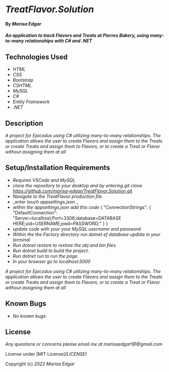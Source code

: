 # _TreatFlavor.Solution_

#### By _**Marisa Edgar**_

#### _An application to track Flavors and Treats at Pierres Bakery, using many-to-many relationships with C# and .NET_

## Technologies Used

* _HTML_
* _CSS_
* _Bootstrap_
* _CSHTML_
* _MySQL_
* _C#_
* _Entity Framework_
* _.NET_

## Description


_A project for Epicodus using C# utilizing many-to-many relationships. The application allows the user to create Flavors and assign them to the Treats or create Treats and assign them to Flavors, or to create a Treat or Flavor without assigning them at all_


## Setup/Installation Requirements

* _Requires VSCode and MySQL_
* _clone the repository to your desktop and by entering *git clone https://github.com/marisa-edgar/TreatFlavor.Solution.git*_
* _Navigate to the TreatFlavor production file_
* _enter *touch appsettings.json* _
* _within the appsettings.json add this code_
{
  "ConnectionStrings": {
      "DefaultConnection": "Server=localhost;Port=3306;database=DATABASE HERE;uid=USERNAME;pwd=PASSWORD;"
  }
}
* _update code with your your MySQL username and password_
* _Within the the Factory directory run *dotnet ef database update* in your terminal_ 
* _Run *dotnet restore* to restore the obj and bin files._
* _Run *dotnet build* to build the project._
* _Run *dotnet run* to run the page._
* _In your browser go to localhost:5000_


_A project for Epicodus using C# utilizing many-to-many relationships. The application allows the user to create Flavors and assign them to the Treats or create Treats and assign them to Flavors, or to create a Treat or Flavor without assigning them at all_

## Known Bugs

* _No known bugs_

## License

_Any questions or concerns please email me at marisaedgar!@@gmail.com_

License under [MIT License]_(LICENSE)_

Copyright (c) _2022_ _Marisa Edgar_